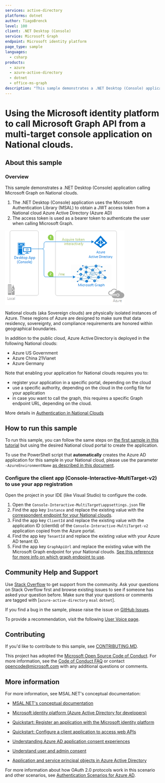 ```yaml
---
services: active-directory
platforms: dotnet
author: TiagoBrenck
level: 100
client: .NET Desktop (Console)
service: Microsoft Graph
endpoint: Microsoft identity platform
page_type: sample
languages:
  - csharp  
products:
  - azure
  - azure-active-directory  
  - dotnet
  - office-ms-graph
description: "This sample demonstrates a .NET Desktop (Console) application calling Microsoft Graph on National clouds"
---
```


# Using the Microsoft identity platform to call Microsoft Graph API from a multi-target console application on National clouds.

## About this sample

### Overview

This sample demonstrates a .NET Desktop (Console) application calling Microsoft Graph on National clouds.

1. The .NET Desktop (Console) application uses the Microsoft Authentication Library (MSAL) to obtain a JWT access token from a National cloud Azure Active Directory (Azure AD)
2. The access token is used as a bearer token to authenticate the user when calling Microsoft Graph.

![Overview](./ReadmeFiles/topology.png)

National clouds (aka Sovereign clouds) are physically isolated instances of Azure. These regions of Azure are designed to make sure that data residency, sovereignty, and compliance requirements are honored within geographical boundaries.

In addition to the public cloud​, Azure Active Directory is deployed in the following National clouds:  

- Azure US Government
- Azure China 21Vianet
- Azure Germany

Note that enabling your application for National clouds requires you to:

- register your application in a specific portal, depending on the cloud
- use a specific authority, depending on the cloud in the config file for your application
- in case you want to call the graph, this requires a specific Graph endpoint URL, depending on the cloud.

More details in [Authentication in National Clouds](https://docs.microsoft.com/en-us/azure/active-directory/develop/authentication-national-cloud)

## How to run this sample

To run this sample, you can follow the same steps on [the first sample in this tutorial](https://github.com/Azure-Samples/ms-identity-dotnet-desktop-tutorial/tree/master/1-Calling-MSGraph/1-1-AzureAD) but using the desired National cloud portal to create the application.

To use the PowerShell script that **automatically** creates the Azure AD application for this sample in your National cloud, please use the parameter `-AzureEnvironmentName` [as described in this document](https://github.com/Azure-Samples/ms-identity-dotnet-desktop-tutorial/blob/master/1-Calling-MSGraph/1-1-AzureAD/AppCreationScripts/AppCreationScripts.md#running-the-script-on-azure-sovereign-clouds).

### Configure the client app (Console-Interactive-MultiTarget-v2) to use your app registration

Open the project in your IDE (like Visual Studio) to configure the code.

1. Open the `Console-Interactive-MultiTarget\appsettings.json` file
1. Find the app key `Instance` and replace the existing value with the [correspondent endpoint for your National clouds](https://docs.microsoft.com/en-us/azure/active-directory/develop/authentication-national-cloud#azure-ad-authentication-endpoints). 
1. Find the app key `ClientId` and replace the existing value with the application ID (clientId) of the `Console-Interactive-MultiTarget-v2` application copied from the Azure portal.
1. Find the app key `TenantId` and replace the existing value with your Azure AD tenant ID.
1. Find the app key `GraphApiUrl` and replace the existing value with the Microsoft Graph endpoint for your National clouds. [See this reference for more info on which graph endpoint to use](https://docs.microsoft.com/graph/deployments#microsoft-graph-and-graph-explorer-service-root-endpoints).

## Community Help and Support

Use [Stack Overflow](http://stackoverflow.com/questions/tagged/msal) to get support from the community.
Ask your questions on Stack Overflow first and browse existing issues to see if someone has asked your question before.
Make sure that your questions or comments are tagged with [`azure-active-directory` `msal` `dotnet`].

If you find a bug in the sample, please raise the issue on [GitHub Issues](../../../../issues).

To provide a recommendation, visit the following [User Voice page](https://feedback.azure.com/forums/169401-azure-active-directory).

## Contributing

If you'd like to contribute to this sample, see [CONTRIBUTING.MD](/CONTRIBUTING.md).

This project has adopted the [Microsoft Open Source Code of Conduct](https://opensource.microsoft.com/codeofconduct/). For more information, see the [Code of Conduct FAQ](https://opensource.microsoft.com/codeofconduct/faq/) or contact [opencode@microsoft.com](mailto:opencode@microsoft.com) with any additional questions or comments.

## More information

For more information, see MSAL.NET's conceptual documentation:

- [MSAL.NET's conceptual documentation](https://aka.ms/msal-net)
- [Microsoft identity platform (Azure Active Directory for developers)](https://docs.microsoft.com/azure/active-directory/develop/)
- [Quickstart: Register an application with the Microsoft identity platform](https://docs.microsoft.com/azure/active-directory/develop/quickstart-register-app)
- [Quickstart: Configure a client application to access web APIs](https://docs.microsoft.com/azure/active-directory/develop/quickstart-configure-app-access-web-apis)

- [Understanding Azure AD application consent experiences](https://docs.microsoft.com/azure/active-directory/develop/application-consent-experience)
- [Understand user and admin consent](https://docs.microsoft.com/azure/active-directory/develop/howto-convert-app-to-be-multi-tenant#understand-user-and-admin-consent)
- [Application and service principal objects in Azure Active Directory](https://docs.microsoft.com/azure/active-directory/develop/app-objects-and-service-principals)

For more information about how OAuth 2.0 protocols work in this scenario and other scenarios, see [Authentication Scenarios for Azure AD](http://go.microsoft.com/fwlink/?LinkId=394414).
